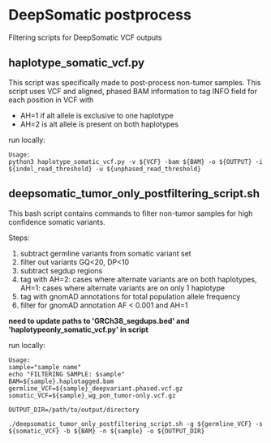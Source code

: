 # DeepSomatic postprocess
Filtering scripts for DeepSomatic VCF outputs

## haplotype_somatic_vcf.py
This script was specifically made to post-process non-tumor samples.
This script uses VCF and aligned, phased BAM information to tag INFO field for each position in VCF with 
- AH=1 if alt allele is exclusive to one haplotype
- AH=2 is alt allele is present on both haplotypes

run locally:
```
Usage:
python3 haplotype_somatic_vcf.py -v ${VCF} -bam ${BAM} -o ${OUTPUT} -i ${indel_read_threshold} -u ${unphased_read_threshold}
```
## deepsomatic_tumor_only_postfiltering_script.sh
This bash script contains commands to filter non-tumor samples for high confidence somatic variants.

Steps:
1. subtract germline variants from somatic variant set
2. filter out variants GQ<20, DP<10
3. subtract segdup regions
4. tag with AH=2: cases where alternate variants are on both haplotypes, AH=1: cases where alternate variants are on only 1 haplotype
5. tag with gnomAD annotations for total population allele frequency
6. filter for gnomAD annotation AF < 0.001 and AH=1

**need to update paths to 'GRCh38_segdups.bed' and 'haplotypeonly_somatic_vcf.py' in script**

run locally:
```
Usage:
sample="sample name"
echo "FILTERING SAMPLE: $sample"
BAM=${sample}.haplotagged.bam
germline_VCF=${sample}_deepvariant.phased.vcf.gz
somatic_VCF=${sample}_wg_pon_tumor-only.vcf.gz

OUTPUT_DIR=/path/to/output/directory

./deepsomatic_tumor_only_postfiltering_script.sh -g ${germline_VCF} -s ${somatic_VCF} -b ${BAM} -n ${sample} -o ${OUTPUT_DIR}
```
